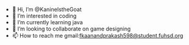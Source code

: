 - 👋 Hi, I’m @KanineIstheGoat
- 👀 I’m interested in coding
- 🌱 I’m currently learning java
- 💞️ I’m looking to collaborate on game designing
- 📫 How to reach me gmail:fkaanandprakash598@student.fuhsd.org

<!---
KanineIstheGoat/KanineIstheGoat is a ✨ special ✨ repository because its `README.md` (this file) appears on your GitHub profile.
You can click the Preview link to take a look at your changes.
--->

